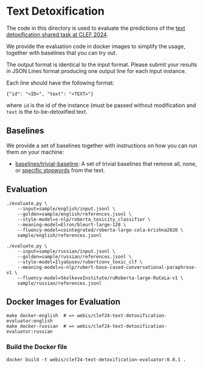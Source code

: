 # Text Detoxification

The code in this directory is used to evaluate the predictions of the [text detoxification shared task at CLEF 2024](https://pan.webis.de/clef24/pan24-web/text-detoxification.html).

We provide the evaluation code in docker images to simplify the usage, together with baselines that you can try out.

The output format is identical to the input format. Please submit your results in JSON Lines format producing one output line for each input instance.

Each line should have the following format:

```
{"id": "<ID>", "text": "<TEXT>"}
```

where `id` is the id of the instance (must be passed without modification and `text` is the to-be-detoxified text.

## Baselines

We provide a set of baselines together with instructions on how you can run them on your machine:

- [baselines/trivial-baseline](baselines/trivial-baseline): A set of trivial baselines that remove all, none, or [specific stopwords](https://github.com/LDNOOBW/List-of-Dirty-Naughty-Obscene-and-Otherwise-Bad-Words) from the text.

## Evaluation

```shell
./evaluate.py \
	--input=sample/english/input.jsonl \
	--golden=sample/english/references.jsonl \
	--style-model=s-nlp/roberta_toxicity_classifier \
	--meaning-model=Elron/bleurt-large-128 \
	--fluency-model=cointegrated/roberta-large-cola-krishna2020 \
	sample/english/references.jsonl
```

```shell
./evaluate.py \
	--input=sample/russian/input.jsonl \
	--golden=sample/russian/references.jsonl \
	--style-model=IlyaGusev/rubertconv_toxic_clf \
	--meaning-model=s-nlp/rubert-base-cased-conversational-paraphrase-v1 \
	--fluency-model=SkolkovoInstitute/ruRoberta-large-RuCoLa-v1 \
	sample/russian/references.jsonl
```

## Docker Images for Evaluation

```shell
make docker-english  # => webis/clef24-text-detoxification-evaluator:english
make docker-russian  # => webis/clef24-text-detoxification-evaluator:russian
```

### Build the Docker file

```
docker build -t webis/clef24-text-detoxification-evaluator:0.0.1 .
```
